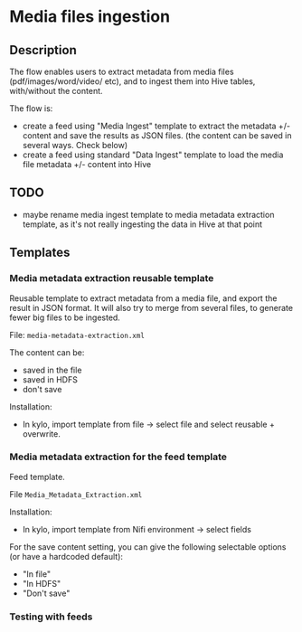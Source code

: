 # Media files ingestion

## Description

The flow enables users to extract metadata from media files (pdf/images/word/video/ etc), and to ingest them into Hive tables, with/without the content.

The flow is:
- create a feed using "Media Ingest" template to extract the metadata +/- content and save the results as JSON files. (the content can be saved in several ways. Check below)
- create a feed using standard "Data Ingest" template to load the media file metadata +/- content into Hive

## TODO
- maybe rename media ingest template to media metadata extraction template, as it's not really ingesting the data in Hive at that point

## Templates

### Media metadata extraction reusable template
Reusable template to extract metadata from a media file, and export the result in JSON format. It will also try to merge from several files, to generate fewer big files to be ingested.

File: `media-metadata-extraction.xml`

The content can be:
- saved in the file
- saved in HDFS
- don't save

Installation:
 - In kylo, import template from file -> select file and select reusable + overwrite.

### Media metadata extraction for the feed template
Feed template.

File `Media_Metadata_Extraction.xml`

Installation:
 - In kylo, import template from Nifi environment -> select fields

For the save content setting, you can give the following selectable options (or have a hardcoded default):
- "In file"
- "In HDFS"
- "Don't save"

### Testing with feeds